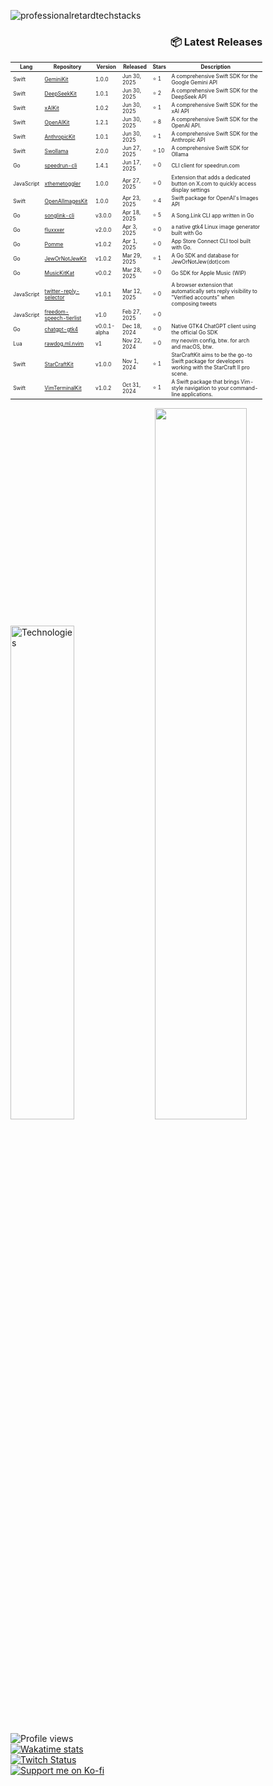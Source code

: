 ![professionalretardtechstacks](https://github.com/user-attachments/assets/108655df-7d5d-43dd-884a-7406a52221d3)






























































<!-- Recent Releases -->
<div style="width: 80%; text-align: right;">
<h3>📦 Latest Releases</h3>
<table style="margin-left: auto; font-size: 0.6em;">
<thead>
<tr>
<th>Lang</th>
<th>Repository</th>
<th>Version</th>
<th>Released</th>
<th>Stars</th>
<th>Description</th>
</tr>
</thead>
<tbody>
<tr>
      <td>Swift</td>
      <td><a href="https://github.com/marcusziade/GeminiKit/releases/tag/1.0.0">GeminiKit</a></td>
      <td>1.0.0</td>
      <td>Jun 30, 2025</td>
      <td>⭐ 1</td>
      <td>A comprehensive Swift SDK for the Google Gemini API</td>
    </tr>
<tr>
      <td>Swift</td>
      <td><a href="https://github.com/marcusziade/DeepSeekKit/releases/tag/1.0.1">DeepSeekKit</a></td>
      <td>1.0.1</td>
      <td>Jun 30, 2025</td>
      <td>⭐ 2</td>
      <td>A comprehensive Swift SDK for the DeepSeek API</td>
    </tr>
<tr>
      <td>Swift</td>
      <td><a href="https://github.com/marcusziade/xAIKit/releases/tag/1.0.2">xAIKit</a></td>
      <td>1.0.2</td>
      <td>Jun 30, 2025</td>
      <td>⭐ 1</td>
      <td>A comprehensive Swift SDK for the xAI API</td>
    </tr>
<tr>
      <td>Swift</td>
      <td><a href="https://github.com/marcusziade/OpenAIKit/releases/tag/1.2.1">OpenAIKit</a></td>
      <td>1.2.1</td>
      <td>Jun 30, 2025</td>
      <td>⭐ 8</td>
      <td>A comprehensive Swift SDK for the OpenAI API.</td>
    </tr>
<tr>
      <td>Swift</td>
      <td><a href="https://github.com/marcusziade/AnthropicKit/releases/tag/1.0.1">AnthropicKit</a></td>
      <td>1.0.1</td>
      <td>Jun 30, 2025</td>
      <td>⭐ 1</td>
      <td>A comprehensive Swift SDK for the Anthropic API</td>
    </tr>
<tr>
      <td>Swift</td>
      <td><a href="https://github.com/marcusziade/Swollama/releases/tag/2.0.0">Swollama</a></td>
      <td>2.0.0</td>
      <td>Jun 27, 2025</td>
      <td>⭐ 10</td>
      <td>A comprehensive Swift SDK for Ollama</td>
    </tr>
<tr>
      <td>Go</td>
      <td><a href="https://github.com/marcusziade/speedrun-cli/releases/tag/1.4.1">speedrun-cli</a></td>
      <td>1.4.1</td>
      <td>Jun 17, 2025</td>
      <td>⭐ 0</td>
      <td>CLI client for speedrun.com</td>
    </tr>
<tr>
      <td>JavaScript</td>
      <td><a href="https://github.com/marcusziade/xthemetoggler/releases/tag/1.0.0">xthemetoggler</a></td>
      <td>1.0.0</td>
      <td>Apr 27, 2025</td>
      <td>⭐ 0</td>
      <td> Extension that adds a dedicated button on X.com to quickly access display settings</td>
    </tr>
<tr>
      <td>Swift</td>
      <td><a href="https://github.com/marcusziade/OpenAIImagesKit/releases/tag/1.0.0">OpenAIImagesKit</a></td>
      <td>1.0.0</td>
      <td>Apr 23, 2025</td>
      <td>⭐ 4</td>
      <td>Swift package for OpenAI's Images API</td>
    </tr>
<tr>
      <td>Go</td>
      <td><a href="https://github.com/marcusziade/songlink-cli/releases/tag/v3.0.0">songlink-cli</a></td>
      <td>v3.0.0</td>
      <td>Apr 18, 2025</td>
      <td>⭐ 5</td>
      <td>A Song.Link CLI app written in Go</td>
    </tr>
<tr>
      <td>Go</td>
      <td><a href="https://github.com/marcusziade/fluxxxer/releases/tag/v2.0.0">fluxxxer</a></td>
      <td>v2.0.0</td>
      <td>Apr 3, 2025</td>
      <td>⭐ 0</td>
      <td>a native gtk4 Linux image generator built with Go</td>
    </tr>
<tr>
      <td>Go</td>
      <td><a href="https://github.com/marcusziade/Pomme/releases/tag/v1.0.2">Pomme</a></td>
      <td>v1.0.2</td>
      <td>Apr 1, 2025</td>
      <td>⭐ 0</td>
      <td>App Store Connect CLI tool built with Go.</td>
    </tr>
<tr>
      <td>Go</td>
      <td><a href="https://github.com/marcusziade/JewOrNotJewKit/releases/tag/v1.0.2">JewOrNotJewKit</a></td>
      <td>v1.0.2</td>
      <td>Mar 29, 2025</td>
      <td>⭐ 1</td>
      <td>A Go SDK and database for JewOrNotJew(dot)com</td>
    </tr>
<tr>
      <td>Go</td>
      <td><a href="https://github.com/marcusziade/MusicKitKat/releases/tag/v0.0.2">MusicKitKat</a></td>
      <td>v0.0.2</td>
      <td>Mar 28, 2025</td>
      <td>⭐ 0</td>
      <td>Go SDK for Apple Music (WIP)</td>
    </tr>
<tr>
      <td>JavaScript</td>
      <td><a href="https://github.com/marcusziade/twitter-reply-selector/releases/tag/v1.0.1">twitter-reply-selector</a></td>
      <td>v1.0.1</td>
      <td>Mar 12, 2025</td>
      <td>⭐ 0</td>
      <td>A browser extension that automatically sets reply visibility to "Verified accounts" when composing tweets</td>
    </tr>
<tr>
      <td>JavaScript</td>
      <td><a href="https://github.com/marcusziade/freedom-speech-tierlist/releases/tag/v1.0">freedom-speech-tierlist</a></td>
      <td>v1.0</td>
      <td>Feb 27, 2025</td>
      <td>⭐ 0</td>
      <td></td>
    </tr>
<tr>
      <td>Go</td>
      <td><a href="https://github.com/marcusziade/chatgpt-gtk4/releases/tag/v0.0.1-alpha">chatgpt-gtk4</a></td>
      <td>v0.0.1-alpha</td>
      <td>Dec 18, 2024</td>
      <td>⭐ 0</td>
      <td>Native GTK4 ChatGPT client using the official Go SDK</td>
    </tr>
<tr>
      <td>Lua</td>
      <td><a href="https://github.com/marcusziade/rawdog.ml.nvim/releases/tag/v1">rawdog.ml.nvim</a></td>
      <td>v1</td>
      <td>Nov 22, 2024</td>
      <td>⭐ 0</td>
      <td>my neovim config, btw. for arch and macOS, btw.</td>
    </tr>
<tr>
      <td>Swift</td>
      <td><a href="https://github.com/marcusziade/StarCraftKit/releases/tag/v1.0.0">StarCraftKit</a></td>
      <td>v1.0.0</td>
      <td>Nov 1, 2024</td>
      <td>⭐ 1</td>
      <td>StarCraftKit aims to be the go-to Swift package for developers working with the StarCraft II pro scene.</td>
    </tr>
<tr>
      <td>Swift</td>
      <td><a href="https://github.com/marcusziade/VimTerminalKit/releases/tag/v1.0.2">VimTerminalKit</a></td>
      <td>v1.0.2</td>
      <td>Oct 31, 2024</td>
      <td>⭐ 1</td>
      <td>A Swift package that brings Vim-style navigation to your command-line applications.</td>
    </tr>
</tbody>
</table>
</div>
<!-- End Recent Releases -->


<p align="left">
  <img width="45%" src="https://github-readme-stats.vercel.app/api/top-langs/?username=marcusziade&theme=transparent&hide_border=true&layout=compact&langs_count=10&locale=en&custom_title=Technologies&hide=css,scss,html,HTTP,Pug,Ruby,Javascript,Kotlin,Dockerfile,Shell,PowerShell,Makefile" alt="Technologies" />
  <img width="54%" src="https://github-readme-stats.vercel.app/api?username=marcusziade&hide_border=true&custom_title=Open%20Source&theme=transparent" />
</p>






























































</div>


<div style="display: flex; justify-content: space-between; align-items: flex-start;">
  <div style="width: 35%;">
    <img src="https://komarev.com/ghpvc/?username=marcusziade&label=Profile%20views&color=0e75b6&style=flat" alt="Profile views" /><br>
    <a href="https://wakatime.com/@52d828f5-807b-496a-bfc0-5dbef43c05e5"><img src="https://wakatime.com/badge/user/52d828f5-807b-496a-bfc0-5dbef43c05e5.svg" alt="Wakatime stats" /></a><br>
    <a href="https://www.twitch.tv/guitaripod"><img src="https://img.shields.io/twitch/status/guitaripod?logo=twitchsx&style=for-the-badge&color=0891b2&labelColor=7F00FF&label=TWITCH+STATUS" alt="Twitch Status" /></a><br>
    <a href="https://ko-fi.com/A0A6EOA7C"><img src="https://ko-fi.com/img/githubbutton_sm.svg" alt="Support me on Ko-fi" /></a><br>
  </div>

  
